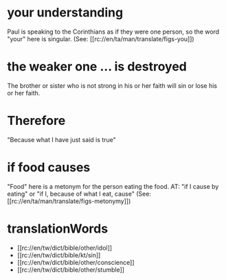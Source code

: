 # your understanding

Paul is speaking to the Corinthians as if they were one person, so the word "your" here is singular. (See: [[rc://en/ta/man/translate/figs-you]])

# the weaker one ... is destroyed

The brother or sister who is not strong in his or her faith will sin or lose his or her faith.

# Therefore

"Because what I have just said is true"

# if food causes

"Food" here is a metonym for the person eating the food. AT: "if I cause by eating" or "if I, because of what I eat, cause" (See: [[rc://en/ta/man/translate/figs-metonymy]])

# translationWords

* [[rc://en/tw/dict/bible/other/idol]]
* [[rc://en/tw/dict/bible/kt/sin]]
* [[rc://en/tw/dict/bible/other/conscience]]
* [[rc://en/tw/dict/bible/other/stumble]]